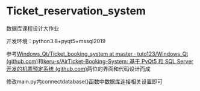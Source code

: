 # Ticket_reservation_system
数据库课程设计大作业

开发环境：python3.8+pyqt5+mssql2019

参考[Windows_Qt/Ticket_booking_system at master · tuto123/Windows_Qt (github.com)](https://github.com/tuto123/Windows_Qt/tree/master/Ticket_booking_system)和[keru-s/AirTicket-Booking-System: 基于 PyQt5 和 SQL Server 开发的机票预定系统 (github.com)](https://github.com/keru-s/AirTicket-Booking-System)两位的界面和代码设计而成  

修改main.py内connectdatabase()函数中数据库连接相关设置即可
